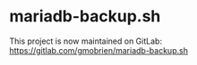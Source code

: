 # mariadb-backup.sh

This project is now maintained on GitLab: https://gitlab.com/gmobrien/mariadb-backup.sh
